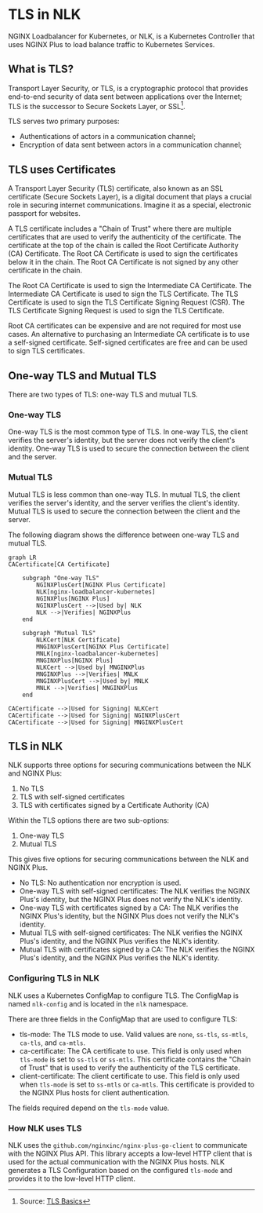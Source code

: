 # TLS in NLK

NGINX Loadbalancer for Kubernetes, or NLK, is a Kubernetes Controller that uses NGINX Plus to load balance traffic to Kubernetes Services.

## What is TLS?

Transport Layer Security, or TLS, is a cryptographic protocol that provides end-to-end security of data sent between applications over the Internet; TLS is the successor to Secure Sockets Layer, or SSL[^1].

TLS serves two primary purposes:
* Authentications of actors in a communication channel;
* Encryption of data sent between actors in a communication channel;

## TLS uses Certificates

A Transport Layer Security (TLS) certificate, also known as an SSL certificate (Secure Sockets Layer), is a digital document that plays a crucial role in securing internet communications. Imagine it as a special, electronic passport for websites.

A TLS certificate includes a "Chain of Trust" where there are multiple certificates that are used to verify the authenticity of the certificate. The certificate at the top of the chain is called the Root Certificate Authority (CA) Certificate. The Root CA Certificate is used to sign the certificates below it in the chain. The Root CA Certificate is not signed by any other certificate in the chain.

The Root CA Certificate is used to sign the Intermediate CA Certificate. The Intermediate CA Certificate is used to sign the TLS Certificate. The TLS Certificate is used to sign the TLS Certificate Signing Request (CSR). The TLS Certificate Signing Request is used to sign the TLS Certificate.

Root CA certificates can be expensive and are not required for most use cases. An alternative to purchasing an Intermediate CA certificate is to use a self-signed certificate. Self-signed certificates are free and can be used to sign TLS certificates.

## One-way TLS and Mutual TLS

There are two types of TLS: one-way TLS and mutual TLS.

### One-way TLS

One-way TLS is the most common type of TLS. In one-way TLS, the client verifies the server's identity, but the server does not verify the client's identity. One-way TLS is used to secure the connection between the client and the server.

### Mutual TLS

Mutual TLS is less common than one-way TLS. In mutual TLS, the client verifies the server's identity, and the server verifies the client's identity. Mutual TLS is used to secure the connection between the client and the server.

The following diagram shows the difference between one-way TLS and mutual TLS.

```mermaid
graph LR
CACertificate[CA Certificate]

    subgraph "One-way TLS"
        NGINXPlusCert[NGINX Plus Certificate]
        NLK[nginx-loadbalancer-kubernetes]
        NGINXPlus[NGINX Plus]
        NGINXPlusCert -->|Used by| NLK
        NLK -->|Verifies| NGINXPlus
    end

    subgraph "Mutual TLS"
        NLKCert[NLK Certificate]
        MNGINXPlusCert[NGINX Plus Certificate]
        MNLK[nginx-loadbalancer-kubernetes]
        MNGINXPlus[NGINX Plus]
        NLKCert -->|Used by| MNGINXPlus
        MNGINXPlus -->|Verifies| MNLK
        MNGINXPlusCert -->|Used by| MNLK
        MNLK -->|Verifies| MNGINXPlus
    end

CACertificate -->|Used for Signing| NLKCert
CACertificate -->|Used for Signing| NGINXPlusCert
CACertificate -->|Used for Signing| MNGINXPlusCert
```

## TLS in NLK

NLK supports three options for securing communications between the NLK and NGINX Plus:

1. No TLS
2. TLS with self-signed certificates
3. TLS with certificates signed by a Certificate Authority (CA)

Within the TLS options there are two sub-options:

1. One-way TLS
2. Mutual TLS

This gives five options for securing communications between the NLK and NGINX Plus.

* No TLS: No authentication nor encryption is used.
* One-way TLS with self-signed certificates: The NLK verifies the NGINX Plus's identity, but the NGINX Plus does not verify the NLK's identity.
* One-way TLS with certificates signed by a CA: The NLK verifies the NGINX Plus's identity, but the NGINX Plus does not verify the NLK's identity.
* Mutual TLS with self-signed certificates: The NLK verifies the NGINX Plus's identity, and the NGINX Plus verifies the NLK's identity.
* Mutual TLS with certificates signed by a CA: The NLK verifies the NGINX Plus's identity, and the NGINX Plus verifies the NLK's identity.

### Configuring TLS in NLK

NLK uses a Kubernetes ConfigMap to configure TLS. The ConfigMap is named `nlk-config` and is located in the `nlk` namespace.

There are three fields in the ConfigMap that are used to configure TLS:
* tls-mode: The TLS mode to use. Valid values are `none`, `ss-tls`, `ss-mtls`, `ca-tls`, and `ca-mtls`.
* ca-certificate: The CA certificate to use. This field is only used when `tls-mode` is set to `ss-tls` or `ss-mtls`. This certificate contains the "Chain of Trust" that is used to verify the authenticity of the TLS certificate.
* client-certificate: The client certificate to use. This field is only used when `tls-mode` is set to `ss-mtls` or `ca-mtls`. This certificate is provided to the NGINX Plus hosts for client authentication.

The fields required depend on the `tls-mode` value.

### How NLK uses TLS

NLK uses the `github.com/nginxinc/nginx-plus-go-client` to communicate with the NGINX Plus API. This library accepts a low-level HTTP client that is used for the actual communication with the NGINX Plus hosts. NLK generates a TLS Configuration based on the configured `tls-mode` and provides it to the low-level HTTP client.


[^1]: Source: [TLS Basics](https://www.internetsociety.org/deploy360/tls/basics/)